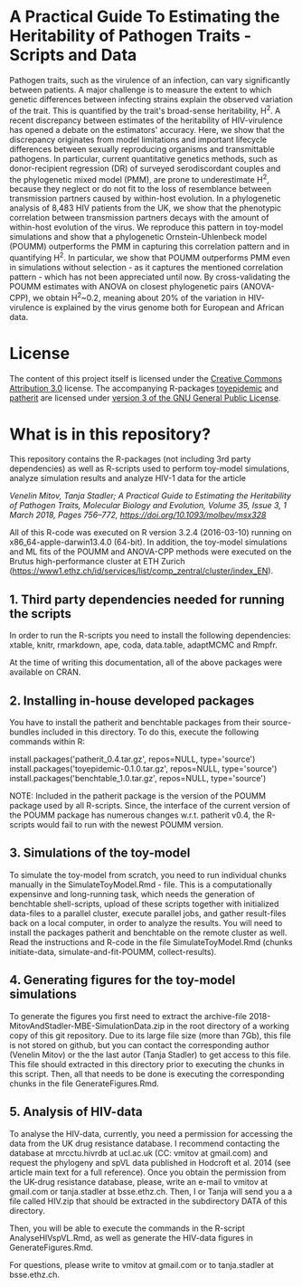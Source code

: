 # A Practical Guide To Estimating the Heritability of Pathogen Traits - Scripts and Data

Pathogen traits, such as the virulence of an infection, can vary significantly between patients. A major challenge is to measure the extent to which genetic differences between infecting strains explain the observed variation of the trait. This is quantified by the trait's broad-sense heritability, H<sup>2</sup>. A recent discrepancy between estimates of the heritability of HIV-virulence has opened a debate on the estimators' accuracy. Here, we show that the discrepancy originates from model limitations and important lifecycle differences between sexually reproducing organisms and transmittable pathogens. In particular, current quantitative genetics methods, such as donor-recipient regression (DR) of surveyed serodiscordant couples and the phylogenetic mixed model (PMM), are prone to underestimate H<sup>2</sup>, because they neglect or do not fit to the loss of resemblance between transmission partners caused by within-host evolution. In a phylogenetic analysis of 8,483 HIV patients from the UK, we show that the phenotypic correlation between transmission partners decays with the amount of within-host evolution of the virus. We reproduce this pattern in toy-model simulations and show that a phylogenetic Ornstein-Uhlenbeck model (POUMM) outperforms the PMM in capturing this correlation pattern and in quantifying H<sup>2</sup>. In particular, we show that POUMM outperforms PMM even in simulations without selection - as it captures the mentioned correlation pattern - which has not been appreciated until now. By cross-validating the POUMM estimates with ANOVA on closest phylogenetic pairs (ANOVA-CPP), we obtain H<sup>2</sup>~0.2, meaning about 20% of the variation in HIV-virulence is explained by the virus genome both for European and African data.

# License
The content of this project itself is licensed under the [Creative Commons Attribution 3.0](http://creativecommons.org/licenses/by/3.0/us/deed.en_US) license. The accompanying R-packages [toyepidemic](https://venelin.github.io/toyepidemic/index.html) and [patherit](https://venelin.github.io/patherit/index.html) are licensed under [version 3 of the GNU General Public License](http://www.gnu.org/licenses/).

# What is in this repository?

This repository contains the R-packages (not including 3rd party dependencies) as well as R-scripts used to perform toy-model simulations, analyze simulation results and analyze HIV-1 data for the article

*Venelin Mitov, Tanja Stadler; A Practical Guide to Estimating the Heritability of Pathogen Traits, Molecular Biology and Evolution, Volume 35, Issue 3, 1 March 2018, Pages 756–772, https://doi.org/10.1093/molbev/msx328*

All of this R-code was executed on R version 3.2.4 (2016-03-10) running on
x86_64-apple-darwin13.4.0 (64-bit). In addition, the toy-model simulations and ML fits of the POUMM and ANOVA-CPP methods were executed on the Brutus high-performance cluster at ETH Zurich (https://www1.ethz.ch/id/services/list/comp_zentral/cluster/index_EN).

## 1. Third party dependencies needed for running the scripts
In order to run the R-scripts you need to install the following dependencies:
xtable, knitr, rmarkdown, ape, coda, data.table, adaptMCMC and Rmpfr.

At the time of writing this documentation, all of the above packages were available on CRAN.

## 2. Installing in-house developed packages
You have to install the patherit and benchtable packages from their source-bundles included in
this directory. To do this, execute the following commands within R:

install.packages('patherit_0.4.tar.gz', repos=NULL, type='source')
install.packages('toyepidemic-0.1.0.tar.gz', repos=NULL, type='source')
install.packages('benchtable_1.0.tar.gz', repos=NULL, type='source')

NOTE: Included in the patherit package is the version of the POUMM package used by all R-scripts.
Since, the interface of the current version of the POUMM package has numerous changes w.r.t.
patherit v0.4, the R-scripts would fail to run with the newest POUMM version.

## 3. Simulations of the toy-model
To simulate the toy-model from scratch, you need to run individual chunks manually in the
SimulateToyModel.Rmd - file. This is a computationally expensinve and long-running task, which
needs the generation of benchtable shell-scripts, upload of these scripts together with
initialized data-files to a parallel cluster, execute parallel jobs, and gather result-files back
on a local computer, in order to analyze the results. You will need to install the packages patherit and
benchtable on the remote cluster as well. Read the instructions and R-code in the file
SimulateToyModel.Rmd (chunks initiate-data, simulate-and-fit-POUMM, collect-results).

## 4. Generating figures for the toy-model simulations

To generate the figures you first need to extract the archive-file 2018-MitovAndStadler-MBE-SimulationData.zip in the root directory of a working copy of this git repository. Due to its large file size (more than 7Gb), this file is not stored on github, but you can contact the corresponding author (Venelin Mitov) or the the last autor (Tanja Stadler) to get access to this file. This file should extracted in this directory prior to executing the chunks in this script. Then, all that needs to be done is executing the corresponding chunks in the file GenerateFigures.Rmd.

## 5. Analysis of HIV-data

To analyse the HIV-data, currently, you need a permission for accessing the data
from the UK drug resistance database. I recommend contacting the database at
mrcctu.hivrdb at ucl.ac.uk (CC: vmitov at gmail.com) and request the phylogeny
and spVL data published in Hodcroft et al. 2014 (see article main text for a full
reference). Once you obtain the permission from the UK-drug resistance database, 
please, write an e-mail to vmitov at gmail.com or tanja.stadler at bsse.ethz.ch. Then, 
I or Tanja will send you a a file called HIV.zip that should be extracted in the 
subdirectory DATA of this directory.

Then, you will be able to execute the commands in the R-script AnalyseHIVspVL.Rmd, 
as well as generate the HIV-data figures in GenerateFigures.Rmd.

For questions, please write to vmitov at gmail.com or to tanja.stadler at bsse.ethz.ch.
